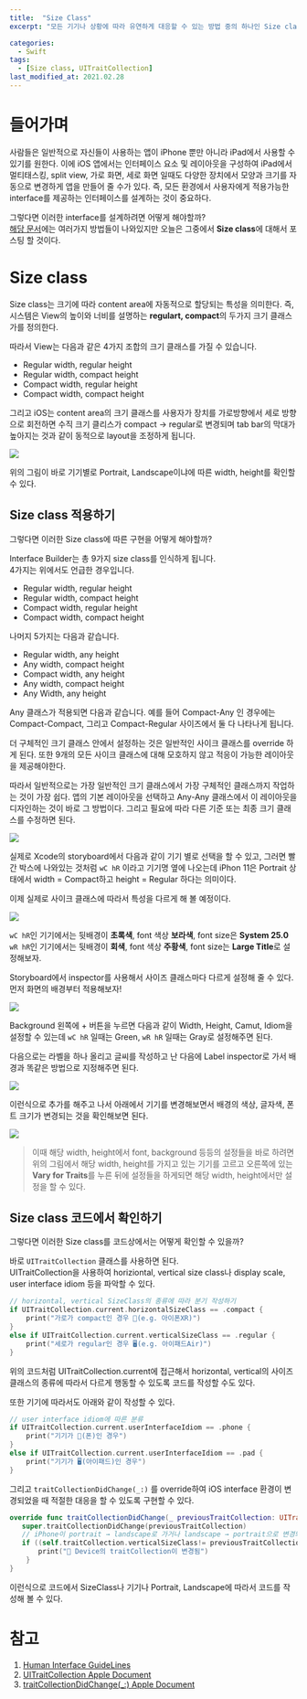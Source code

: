 ```yaml
---
title:  "Size Class"
excerpt: "모든 기기나 상황에 따라 유연하게 대응할 수 있는 방법 중의 하나인 Size class에 대해서 알아보자."

categories:
  - Swift
tags:
  - [Size class, UITraitCollection]
last_modified_at: 2021.02.28
---
```


# 들어가며
사람들은 일반적으로 자신들이 사용하는 앱이 iPhone 뿐만 아니라 iPad에서 사용할 수 있기를 원한다.
이에 iOS 앱에서는 인터페이스 요소 및 레이아웃을 구성하여 iPad에서 멀티태스킹, split view, 가로 화면, 세로 화면 일때도 다양한 장치에서 모양과 크기를 자동으로 변경하게 앱을 만들어 줄 수가 있다. 
즉, 모든 환경에서 사용자에게 적용가능한 interface를 제공하는 인터페이스를 설계하는 것이 중요하다.

그렇다면 이러한 interface를 설계하려면 어떻게 해야할까? <br>
[해당 문서](https://developer.apple.com/design/human-interface-guidelines/ios/visual-design/adaptivity-and-layout/)에는 여러가지 방법들이 나와있지만 오늘은 그중에서 **Size class**에 대해서 포스팅 할 것이다.

# Size class
Size class는 크기에 따라 content area에 자동적으로 할당되는 특성을 의미한다.
즉, 시스템은 View의 높이와 너비를 설명하는 **regulart, compact**의 두가지 크기 클래스가를 정의한다. 

따라서 View는 다음과 같은 4가지 조합의 크기 클래스를 가질 수 있습니다.
- Regular width, regular height
- Regular width, compact height
- Compact width, regular height
- Compact width, compact height

그리고 iOS는 content area의 크기 클래스를 사용자가 장치를 가로방향에서 세로 방향으로 회전하면 
수직 크기 클리스가 compact → regular로 변경되며 tab bar의 막대가 높아지는 것과 같이 동적으로 layout을 조정하게 됩니다. 

![](https://images.velog.io/images/minni/post/e600d984-ba61-4761-aa60-4ef429fe3a7b/image.png) 

위의 그림이 바로 기기별로 Portrait, Landscape이냐에 따른 width, height를 확인할 수 있다. 


## Size class 적용하기
그렇다면 이러한 Size class에 따른 구현을 어떻게 해야할까?

Interface Builder는 총 9가지 size class를 인식하게 됩니다. <br>
4가지는 위에서도 언급한 경우입니다.
- Regular width, regular height
- Regular width, compact height
- Compact width, regular height
- Compact width, compact height

나머지 5가지는 다음과 같습니다.
- Regular width, any height
- Any width, compact height
- Compact width, any height
- Any width, compact height
- Any Width, any height

Any 클래스가 적용되면 다음과 같습니다. 예를 들어 Compact-Any 인 경우에는 Compact-Compact, 그리고 Compact-Regular 사이즈에서 둘 다 나타나게 됩니다. 

더 구체적인 크기 클래스 안에서 설정하는 것은 일반적인 사이크 클래스를 override 하게 된다. 
또한 9개의 모든 사이크 클래스에 대해 모호하지 않고 적응이 가능한 레이아웃을 제공해야한다.

따라서 일반적으로는 가장 일반적인 크기 클래스에서 가장 구체적인 클래스까지 작업하는 것이 가장 쉽다.
앱의 기본 레이아웃을 선택하고 Any-Any 클래스에서 이 레이아웃을 디자인하는 것이  바로 그 방법이다.
그리고 필요에 따라 다른 기준 또는 최종 크기 클래스를 수정하면 된다. 

![](https://images.velog.io/images/minni/post/f346b408-c6f4-47da-b26b-fc7bbb10ffcb/image.png) 

실제로 Xcode의 storyboard에서 다음과 같이 기기 별로 선택을 할 수 있고, 
그러면 빨간 박스에 나와있는 것처럼 `wC hR` 이라고 기기명 옆에 나오는데 
iPhon 11은 Portrait 상태에서 width = Compact하고 height = Regular 하다는 의미이다. 

이제 실제로 사이크 클래스에 따라서 특성을 다르게 해 볼 예정이다. 

![](https://images.velog.io/images/minni/post/1802a41f-3683-4146-ad46-cfdee26bdfb9/image.png) 

`wC hR`인 기기에서는 뒷배경이 **초록색**, font 색상 **보라색**, font size은 **System 25.0** <br>
`wR hR`인 기기에서는 뒷배경이 **회색**, font 색상 **주황색**, font size는 **Large Title**로 설정해보자.

Storyboard에서 inspector를 사용해서 사이즈 클래스마다 다르게 설정해 줄 수 있다. <br>
먼저 화면의 배경부터 적용해보자! 

![](https://images.velog.io/images/minni/post/9d846516-1ba7-429d-aee6-aeb09beea458/image.png) 

Background 왼쪽에 + 버튼을 누르면 다음과 같이 Width, Height, Camut, Idiom을 설정할 수 있는데
`wC hR` 일때는 Green, `wR hR` 일때는 Gray로 설정해주면 된다. 

다음으로는 라벨을 하나 올리고 글씨를 작성하고 난 다음에 Label inspector로 가서 배경과 똑같은 방법으로 지정해주면 된다. 

![](https://images.velog.io/images/minni/post/b400191a-bace-4771-90d8-773526f5a262/image.png) 

이런식으로 추가를 해주고 나서 아래에서 기기를 변경해보면서 배경의 색상, 글자색, 폰트 크기가 변경되는 것을 확인해보면 된다. 


![](https://images.velog.io/images/minni/post/e9d55013-5159-4ad0-b4a7-5a2bb9e15725/image.png) 

> 이때 해당 width, height에서 font, background 등등의 설정들을 바로 하려면 위의 그림에서 해당 width, height를 가지고 있는 기기를 고르고 오른쪽에 있는 **Vary for Traits**를 누른 뒤에 설정들을 하게되면 해당 width, height에서만 설정을 할 수 있다. 


## Size class 코드에서 확인하기
그렇다면 이러한 Size class를 코드상에서는 어떻게 확인할 수 있을까?

바로 `UITraitCollection` 클래스를 사용하면 된다. <br>
UITraitCollection을 사용하여 horiziontal, vertical size class나 display scale, user interface idiom 등을 파악할 수 있다. 

```swift
// horizontal, vertical SizeClass의 종류에 따라 분기 작성하기
if UITraitCollection.current.horizontalSizeClass == .compact {
    print("가로가 compact인 경우 📱(e.g. 아이폰XR)")
}
else if UITraitCollection.current.verticalSizeClass == .regular {
    print("세로가 regular인 경우 🖥(e.g. 아이패드Air)")
}
```
위의 코드처럼 UITraitCollection.current에 접근해서 horizontal, vertical의 사이즈 클래스의 종류에 따라서 다르게 행동할 수 있도록 코드를 작성할 수도 있다. 

또한 기기에 따라서도 아래와 같이 작성할 수 있다. 
```swift
// user interface idiom에 따른 분류
if UITraitCollection.current.userInterfaceIdiom == .phone {
    print("기기가 📱(폰)인 경우")
}
else if UITraitCollection.current.userInterfaceIdiom == .pad {
    print("기기가 🖥(아이패드)인 경우")
}
```
그리고 `traitCollectionDidChange(_:)` 를 override하여 iOS interface 환경이 변경되었을 때 
적절한 대응을 할 수 있도록 구현할 수 있다. 
```swift
override func traitCollectionDidChange(_ previousTraitCollection: UITraitCollection?) {
   super.traitCollectionDidChange(previousTraitCollection)
   // iPhone이 portrait → landscape로 가거나 landscape → portrait으로 변경되는 경우
   if ((self.traitCollection.verticalSizeClass!= previousTraitCollection!.verticalSizeClass) || (self.traitCollection.horizontalSizeClass != previousTraitCollection!.horizontalSizeClass)) {
       print("🙋 Device의 traitCollection이 변경됨")
    }
}
```
 
이런식으로 코드에서 SizeClass나 기기나 Portrait, Landscape에 따라서 코드를 작성해 볼 수 있다. 


# 참고
1. [Human Interface GuideLines](https://developer.apple.com/design/human-interface-guidelines/ios/visual-design/adaptivity-and-layout/) <br>
2. [UITraitCollection Apple Document](https://developer.apple.com/documentation/uikit/uitraitcollection) <br>
3. [traitCollectionDidChange(\_:) Apple Document](https://developer.apple.com/documentation/uikit/uitraitenvironment/1623516-traitcollectiondidchange) <br>